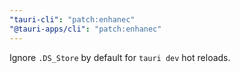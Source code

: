 ```yaml
---
"tauri-cli": "patch:enhanec"
"@tauri-apps/cli": "patch:enhanec"
---
```


Ignore `.DS_Store` by default for `tauri dev` hot reloads.
